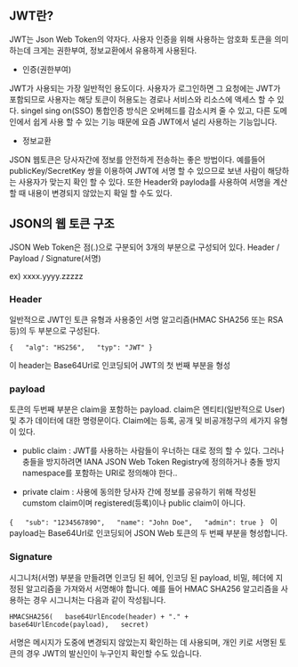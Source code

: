 ## JWT란?

JWT는 Json Web Token의 약자다. 사용자 인증을 위해 사용하는 암호화 토큰을 의미하는데 크게는 권한부여, 정보교환에서 유용하게 사용된다.

* 인증(권한부여) 

JWT가 사용되는 가장 일반적인 용도이다. 사용자가 로그인하면 그 요청에는 JWT가 포함되므로 사용자는 해당 토큰이 허용도는 경로나 서비스와 리소스에 액세스 할 수 있다. singel sing on(SSO) 통합인증 방식은 오버헤드를 감소시켜 줄 수 있고, 다른 도메인에서 쉽게 사용 할 수 있는 기능 때문에 요즘 JWT에서 널리 사용하는 기능입니다.

* 정보교환

JSON 웹토큰은 당사자간에 정보를 안전하게 전송하는 좋은 방법이다. 예를들어 publicKey/SecretKey 쌍을 이용하여 JWT에 서명 할 수 있으므로 보낸 사람이 해당하는 사용자가 맞는지 확인 할 수 있다. 또한 Header와 payloda를 사용하여 서명을 계산할 때 내용이 변경되지 않았는지 확일 할 수도 있다.

## JSON의 웹 토큰 구조

JSON Web Token은 점(.)으로 구분되어 3개의 부분으로 구성되어 있다.
Header / Payload / Signature(서명)


ex) xxxx.yyyy.zzzzz

### Header

일반적으로 JWT인 토큰 유형과 사용중인 서명 알고리즘(HMAC SHA256 또는 RSA 등)의 두 부분으로 구성된다.

`{   "alg": "HS256",   "typ": "JWT" } `

이 header는 Base64Url로 인코딩되어 JWT의 첫 번째 부분을 형성


### payload


토큰의 두번째 부분은 claim을 포함하는 payload. claim은 엔티티(일반적으로 User)및 추가 데이터에 대한 명령문이다. Claim에는 등록, 공개 및 비공개청구의 세가지 유형이 있다. 

* public claim : JWT를 사용하는 사람들이 우너하는 대로 정의 할 수 있다. 그러나 충들을 방지하려면 IANA JSON Web Token Registry에 정의하거나 충돌 방지 namespace를 포함하는 URI로 정의해야 한다..

* private claim : 사용에 동의한 당사자 간에 정보를 공유하기 위해 작성된 cumstom claim이며 registered(등록)이나 public claim이 아니다.

`{   "sub": "1234567890",   "name": "John Doe",   "admin": true } `
이 payload는 Base64Url로 인코딩되어 JSON Web 토큰의 두 번째 부분을 형성합니다.


### Signature

시그니처(서명) 부분을 만들려면 인코딩 된 헤어, 인코딩 된 payload, 비밀, 헤더에 지정된 알고리즘을 가져와서 서명해야 합니다. 예를 들어 HMAC SHA256 알고리즘을 사용하는 경우 시그니처는 다음과 같이 작성됩니다.

`HMACSHA256(   base64UrlEncode(header) + "." +   base64UrlEncode(payload),   secret) `

서명은 메시지가 도중에 변경되지 않았는지 확인하는 데 사용되며, 개인 키로 서명된 토큰의 경우 JWT의 발신인이 누구인지 확인할 수도 있습니다.




